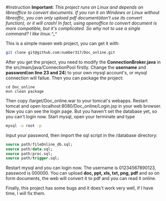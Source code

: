 #Instruction
**Important**: *This project runs on Linux and depends on libreoffice to convert documents. If you run it on Windows or Linux without libreoffic, you can only upload pdf document(don't use its convert function), or it will crash! In fact, using openoffice to convert document is more compatible, but it's complicated. So why not to use a single command? I like linux.^_^*

This is a simple maven web project, you can get it with:
```bash
git clone git@github.com:number317/Doc_online.git
```
After you get the project, you need to modify the **ConnectionBroker.java** in the src/main/java/ConnectionPool firstly. Change the **username** and **password**(**on line 23 and 24**) to your own mysql account's, or mysql connection will failue. Then you can package the project:
```
cd Doc_online
mvn clean package
```
Then copy /target/Doc\_online.war to your tomcat's webapps. Restart tomcat and open localhost:8080/Doc\_online/Login.jsp in your web browser. Now you can see the login page. But you haven't set the database yet, so you can't login now. Start mysql, open your terminate and type
```bash
mysql -u root -p
```
Input your password, then import the sql script in the /database directory:
```sql
source path/fileOnline_db.sql;
source path/data.sql;
source path/proc.sql;
source path/trigger.sql;
```
Restart mysql and you can login now. The username is 01234567890123, password is 000000. You can upload **doc, ppt, xls, txt, png, pdf** and so on form documents, the web will convert it to pdf and you can read it online.

Finally, this project has some bugs and it does't work very well, if I have time, I will fix them.
